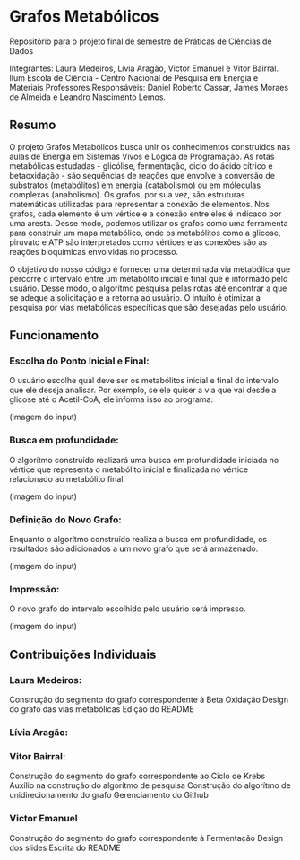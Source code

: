 # Grafos Metabólicos
Repositório para o projeto final de semestre de Práticas de Ciências de Dados

Integrantes: Laura Medeiros, Lívia Aragão, Victor Emanuel e Vitor Bairral.
Ilum Escola de Ciência - Centro Nacional de Pesquisa em Energia e Materiais
Professores Responsáveis: Daniel Roberto Cassar, James Moraes de Almeida e Leandro Nascimento Lemos.



## Resumo
O projeto Grafos Metabólicos busca unir os conhecimentos construídos nas aulas de Energia em Sistemas Vivos e Lógica de Programação.
As rotas metabólicas estudadas - glicólise, fermentação, ciclo do ácido cítrico e betaoxidação - são sequências de reações que envolve a conversão de substratos (metabólitos) em energia (catabolismo) ou em móleculas complexas (anabolismo). Os grafos, por sua vez, são estruturas matemáticas utilizadas para representar a conexão de elementos. Nos grafos, cada elemento é um vértice e a conexão entre eles é indicado por uma aresta. Desse modo, podemos utilizar os grafos como uma ferramenta para construir um mapa metabólico, onde os metabólitos como a glicose, piruvato e ATP são interpretados como vértices e as conexões são as reações bioquímicas envolvidas no processo.

O objetivo do nosso código é fornecer uma determinada via metabólica que percorre o intervalo entre um metabólito inicial e final que é informado pelo usuário. Desse modo, o algorítmo pesquisa pelas rotas até encontrar a que se adeque a solicitação e a retorna ao usuário. O intuíto é otimizar a pesquisa por vias metabólicas específicas que são desejadas pelo usuário. 

## Funcionamento

### Escolha do Ponto Inicial e Final:
O usuário escolhe qual deve ser os metabólitos inicial e final do intervalo que ele deseja analisar. Por exemplo, se ele quiser a via que vai desde a glicose até o Acetil-CoA, ele informa isso ao programa:

(imagem do input)

### Busca em profundidade:
O algorítmo construído realizará uma busca em profundidade iniciada no vértice que representa o metabólito inicial e finalizada no vértice relacionado ao metabólito final.

(imagem do input)

### Definição do Novo Grafo:
Enquanto o algorítmo construído realiza a busca em profundidade, os resultados são adicionados a um novo grafo que será armazenado.

(imagem do input)

### Impressão:
O novo grafo do intervalo escolhido pelo usuário será impresso.

(imagem do input)

## Contribuições Individuais
### Laura Medeiros:
Construção do segmento do grafo correspondente à Beta Oxidação
Design do grafo das vias metabólicas
Edição do README

### Lívia Aragão:

### Vitor Bairral:
Construção do segmento do grafo correspondente ao Ciclo de Krebs
Auxílio na construção do algorítmo de pesquisa
Construção do algorítmo de unidirecionamento do grafo
Gerenciamento do Github

### Victor Emanuel
Construção do segmento do grafo correspondente à Fermentação
Design dos slides
Escrita do README
